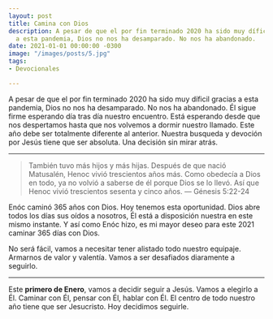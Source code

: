 ```yaml
---
layout: post
title: Camina con Dios
description: A pesar de que el por fin terminado 2020 ha sido muy díficil gracias
  a esta pandemia, Dios no nos ha desamparado. No nos ha abandonado.
date: 2021-01-01 00:00:00 -0300
image: "/images/posts/5.jpg"
tags:
- Devocionales

---
```


A pesar de que el por fin terminado 2020 ha sido muy díficil gracias a esta pandemia, Dios no nos ha desamparado. No nos ha abandonado.
Él sigue firme esperando día tras día nuestro encuentro. Está esperando desde que nos despertamos hasta que nos volvemos a dormir nuestro llamado. 
Este año debe ser totalmente diferente al anterior. Nuestra busqueda y devoción por Jesús tiene que ser absoluta. Una decisión sin mirar atrás.

---

> También tuvo más hijos y más hijas. Después de que nació Matusalén, Henoc vivió trescientos años más. Como obedecía a Dios en todo, ya no volvió a saberse de él porque Dios se lo llevó. Así que Henoc vivió trescientos sesenta y cinco años.  —  Génesis 5:22-24

Enóc caminó 365 años con Dios. Hoy tenemos esta oportunidad. Dios abre todos los días sus oídos a nosotros, Él está a disposición nuestra en este mismo instante. Y así como Enóc hizo, es mi mayor deseo para este 2021 caminar 365 días con Dios. 

No será fácil, vamos a necesitar tener alistado todo nuestro equipaje. Armarnos de valor y valentía. Vamos a ser desafiados diaramente a seguirlo. 

---

Este **primero de Enero**, vamos a decidir seguir a Jesús. Vamos a elegirlo a Él. Caminar con Él, pensar con Él, hablar con Él. El centro de todo nuestro año tiene que ser Jesucristo. Hoy decidimos seguirle.
